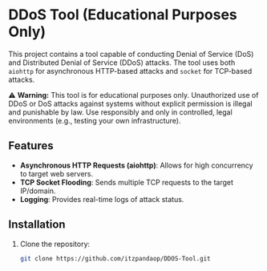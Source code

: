 # DDoS Tool (Educational Purposes Only)

This project contains a tool capable of conducting Denial of Service (DoS) and Distributed Denial of Service (DDoS) attacks. The tool uses both `aiohttp` for asynchronous HTTP-based attacks and `socket` for TCP-based attacks.

⚠️ **Warning:** This tool is for educational purposes only. Unauthorized use of DDoS or DoS attacks against systems without explicit permission is illegal and punishable by law. Use responsibly and only in controlled, legal environments (e.g., testing your own infrastructure).

## Features

- **Asynchronous HTTP Requests (aiohttp)**: Allows for high concurrency to target web servers.
- **TCP Socket Flooding**: Sends multiple TCP requests to the target IP/domain.
- **Logging**: Provides real-time logs of attack status.

## Installation

1. Clone the repository:

   ```bash
   git clone https://github.com/itzpandaop/DDOS-Tool.git

